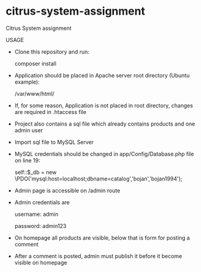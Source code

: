 # citrus-system-assignment

Citrus System assignment

USAGE

- Clone this repository and run:
  
  composer install
  
- Application should be placed in Apache server root directory (Ubuntu example):

  /var/www/html/
  
- If, for some reason, Application is not placed in root directory, changes are required in .htaccess file
  
- Project also contains a sql file which already contains products and one admin user

- Import sql file to MySQL Server

- MySQL credentials should be changed in app/Config/Database.php file on line 19:

  self::$_db = new \PDO('mysql:host=localhost;dbname=catalog','bojan','bojan1994');
  
- Admin page is accessible on /admin route

- Admin credentials are 

  username: admin
  
  password: admin123
  
- On homepage all products are visible, below that is form for posting a comment

- After a comment is posted, admin must publish it before it become visible on homepage
